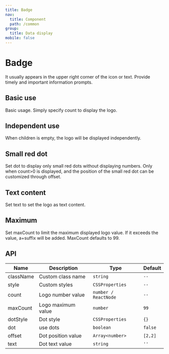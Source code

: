 ```yaml
---
title: Badge
nav:
  title: Component
  path: /common
group:
  title: Data display
mobile: false
---
```


# Badge

It usually appears in the upper right corner of the icon or text. Provide timely and important information prompts.

## Basic use

Basic usage. Simply specify count to display the logo.

<code src="./demos/index1.tsx"></code>

## Independent use

When children is empty, the logo will be displayed independently.

<code src="./demos/index2.tsx"></code>

## Small red dot

Set dot to display only small red dots without displaying numbers. Only when count>0 is displayed, and the position of the small red dot can be customized through offset.

<code src="./demos/index3.tsx"></code>

## Text content

Set text to set the logo as text content.

<code src="./demos/index4.tsx"></code>

## Maximum

Set maxCount to limit the maximum displayed logo value. If it exceeds the value, a+suffix will be added. MaxCount defaults to 99.

<code src="./demos/index5.tsx"></code>

## API

| Name      | Description        | Type                 | Default |
| --------- | ------------------ | -------------------- | ------- |
| className | Custom class name  | `string`             | `--`    |
| style     | Custom styles      | `CSSProperties`      | `--`    |
| count     | Logo number value  | `number / ReactNode` | `--`    |
| maxCount  | Logo maximum value | `number`             | `99`    |
| dotStyle  | Dot style          | `CSSProperties`      | `{}`    |
| dot       | use dots           | `boolean`            | `false` |
| offset    | Dot position value | `Array<number>`      | `[2,2]` |
| text      | Dot text value     | `string`             | `''`    |
